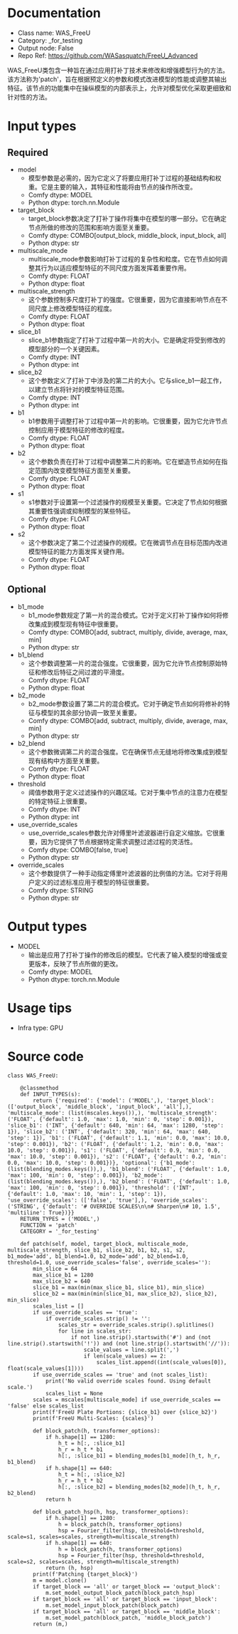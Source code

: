 # Documentation
- Class name: WAS_FreeU
- Category: _for_testing
- Output node: False
- Repo Ref: https://github.com/WASasquatch/FreeU_Advanced

WAS_FreeU类包含一种旨在通过应用打补丁技术来修改和增强模型行为的方法。该方法称为'patch'，旨在根据预定义的参数和模式改进模型的性能或调整其输出特征。该节点的功能集中在操纵模型的内部表示上，允许对模型优化采取更细致和针对性的方法。

# Input types
## Required
- model
    - 模型参数是必需的，因为它定义了将要应用打补丁过程的基础结构和权重。它是主要的输入，其特征和性能将由节点的操作所改变。
    - Comfy dtype: MODEL
    - Python dtype: torch.nn.Module
- target_block
    - target_block参数决定了打补丁操作将集中在模型的哪一部分。它在确定节点所做的修改的范围和影响方面至关重要。
    - Comfy dtype: COMBO[output_block, middle_block, input_block, all]
    - Python dtype: str
- multiscale_mode
    - multiscale_mode参数影响打补丁过程的复杂性和粒度。它在节点如何调整其行为以适应模型特征的不同尺度方面发挥着重要作用。
    - Comfy dtype: FLOAT
    - Python dtype: float
- multiscale_strength
    - 这个参数控制多尺度打补丁的强度。它很重要，因为它直接影响节点在不同尺度上修改模型特征的程度。
    - Comfy dtype: FLOAT
    - Python dtype: float
- slice_b1
    - slice_b1参数指定了打补丁过程中第一片的大小。它是确定将受到修改的模型部分的一个关键因素。
    - Comfy dtype: INT
    - Python dtype: int
- slice_b2
    - 这个参数定义了打补丁中涉及的第二片的大小。它与slice_b1一起工作，以建立节点将针对的模型特征范围。
    - Comfy dtype: INT
    - Python dtype: int
- b1
    - b1参数用于调整打补丁过程中第一片的影响。它很重要，因为它允许节点控制应用于模型特征的修改的程度。
    - Comfy dtype: FLOAT
    - Python dtype: float
- b2
    - 这个参数负责在打补丁过程中调整第二片的影响。它在塑造节点如何在指定范围内改变模型特征方面至关重要。
    - Comfy dtype: FLOAT
    - Python dtype: float
- s1
    - s1参数对于设置第一个过滤操作的规模至关重要。它决定了节点如何根据其重要性强调或抑制模型的某些特征。
    - Comfy dtype: FLOAT
    - Python dtype: float
- s2
    - 这个参数决定了第二个过滤操作的规模。它在微调节点在目标范围内改进模型特征的能力方面发挥关键作用。
    - Comfy dtype: FLOAT
    - Python dtype: float
## Optional
- b1_mode
    - b1_mode参数规定了第一片的混合模式。它对于定义打补丁操作如何将修改集成到模型现有特征中很重要。
    - Comfy dtype: COMBO[add, subtract, multiply, divide, average, max, min]
    - Python dtype: str
- b1_blend
    - 这个参数调整第一片的混合强度。它很重要，因为它允许节点控制原始特征和修改后特征之间过渡的平滑度。
    - Comfy dtype: FLOAT
    - Python dtype: float
- b2_mode
    - b2_mode参数设置了第二片的混合模式。它对于确定节点如何将修补的特征与模型的其余部分协调一致至关重要。
    - Comfy dtype: COMBO[add, subtract, multiply, divide, average, max, min]
    - Python dtype: str
- b2_blend
    - 这个参数微调第二片的混合强度。它在确保节点无缝地将修改集成到模型现有结构中方面至关重要。
    - Comfy dtype: FLOAT
    - Python dtype: float
- threshold
    - 阈值参数用于定义过滤操作的兴趣区域。它对于集中节点的注意力在模型的特定特征上很重要。
    - Comfy dtype: INT
    - Python dtype: int
- use_override_scales
    - use_override_scales参数允许对傅里叶滤波器进行自定义缩放。它很重要，因为它提供了节点根据特定需求调整过滤过程的灵活性。
    - Comfy dtype: COMBO[false, true]
    - Python dtype: str
- override_scales
    - 这个参数提供了一种手动指定傅里叶滤波器的比例值的方法。它对于将用户定义的过滤标准应用于模型的特征很重要。
    - Comfy dtype: STRING
    - Python dtype: str

# Output types
- MODEL
    - 输出是应用了打补丁操作的修改后的模型。它代表了输入模型的增强或变更版本，反映了节点所做的更改。
    - Comfy dtype: MODEL
    - Python dtype: torch.nn.Module

# Usage tips
- Infra type: GPU

# Source code
```
class WAS_FreeU:

    @classmethod
    def INPUT_TYPES(s):
        return {'required': {'model': ('MODEL',), 'target_block': (['output_block', 'middle_block', 'input_block', 'all'],), 'multiscale_mode': (list(mscales.keys()),), 'multiscale_strength': ('FLOAT', {'default': 1.0, 'max': 1.0, 'min': 0, 'step': 0.001}), 'slice_b1': ('INT', {'default': 640, 'min': 64, 'max': 1280, 'step': 1}), 'slice_b2': ('INT', {'default': 320, 'min': 64, 'max': 640, 'step': 1}), 'b1': ('FLOAT', {'default': 1.1, 'min': 0.0, 'max': 10.0, 'step': 0.001}), 'b2': ('FLOAT', {'default': 1.2, 'min': 0.0, 'max': 10.0, 'step': 0.001}), 's1': ('FLOAT', {'default': 0.9, 'min': 0.0, 'max': 10.0, 'step': 0.001}), 's2': ('FLOAT', {'default': 0.2, 'min': 0.0, 'max': 10.0, 'step': 0.001})}, 'optional': {'b1_mode': (list(blending_modes.keys()),), 'b1_blend': ('FLOAT', {'default': 1.0, 'max': 100, 'min': 0, 'step': 0.001}), 'b2_mode': (list(blending_modes.keys()),), 'b2_blend': ('FLOAT', {'default': 1.0, 'max': 100, 'min': 0, 'step': 0.001}), 'threshold': ('INT', {'default': 1.0, 'max': 10, 'min': 1, 'step': 1}), 'use_override_scales': (['false', 'true'],), 'override_scales': ('STRING', {'default': '# OVERRIDE SCALES\n\n# Sharpen\n# 10, 1.5', 'multiline': True})}}
    RETURN_TYPES = ('MODEL',)
    FUNCTION = 'patch'
    CATEGORY = '_for_testing'

    def patch(self, model, target_block, multiscale_mode, multiscale_strength, slice_b1, slice_b2, b1, b2, s1, s2, b1_mode='add', b1_blend=1.0, b2_mode='add', b2_blend=1.0, threshold=1.0, use_override_scales='false', override_scales=''):
        min_slice = 64
        max_slice_b1 = 1280
        max_slice_b2 = 640
        slice_b1 = max(min(max_slice_b1, slice_b1), min_slice)
        slice_b2 = max(min(min(slice_b1, max_slice_b2), slice_b2), min_slice)
        scales_list = []
        if use_override_scales == 'true':
            if override_scales.strip() != '':
                scales_str = override_scales.strip().splitlines()
                for line in scales_str:
                    if not line.strip().startswith('#') and (not line.strip().startswith('!')) and (not line.strip().startswith('//')):
                        scale_values = line.split(',')
                        if len(scale_values) == 2:
                            scales_list.append((int(scale_values[0]), float(scale_values[1])))
        if use_override_scales == 'true' and (not scales_list):
            print('No valid override scales found. Using default scale.')
            scales_list = None
        scales = mscales[multiscale_mode] if use_override_scales == 'false' else scales_list
        print(f'FreeU Plate Portions: {slice_b1} over {slice_b2}')
        print(f'FreeU Multi-Scales: {scales}')

        def block_patch(h, transformer_options):
            if h.shape[1] == 1280:
                h_t = h[:, :slice_b1]
                h_r = h_t * b1
                h[:, :slice_b1] = blending_modes[b1_mode](h_t, h_r, b1_blend)
            if h.shape[1] == 640:
                h_t = h[:, :slice_b2]
                h_r = h_t * b2
                h[:, :slice_b2] = blending_modes[b2_mode](h_t, h_r, b2_blend)
            return h

        def block_patch_hsp(h, hsp, transformer_options):
            if h.shape[1] == 1280:
                h = block_patch(h, transformer_options)
                hsp = Fourier_filter(hsp, threshold=threshold, scale=s1, scales=scales, strength=multiscale_strength)
            if h.shape[1] == 640:
                h = block_patch(h, transformer_options)
                hsp = Fourier_filter(hsp, threshold=threshold, scale=s2, scales=scales, strength=multiscale_strength)
            return (h, hsp)
        print(f'Patching {target_block}')
        m = model.clone()
        if target_block == 'all' or target_block == 'output_block':
            m.set_model_output_block_patch(block_patch_hsp)
        if target_block == 'all' or target_block == 'input_block':
            m.set_model_input_block_patch(block_patch)
        if target_block == 'all' or target_block == 'middle_block':
            m.set_model_patch(block_patch, 'middle_block_patch')
        return (m,)
```